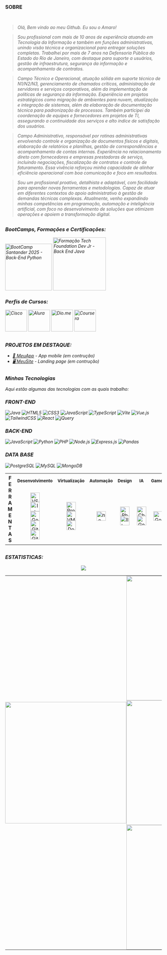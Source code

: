 ### SOBRE

<i>
<br />

> Olá, Bem vindo ao meu Github. Eu sou o Amaro!

> Sou profissional com mais de 10 anos de experiência atuando em Tecnologia da Informação e também em funções administrativas, unindo visão técnica e organizacional para entregar soluções completas. Trabalhei por mais de 7 anos na Defensoria Pública do Estado do Rio de Janeiro, com destaque para suporte a usuários, gestão de infraestrutura, segurança da informação e acompanhamento de contratos.

> Campo Técnico e Operacional, atuação sólida em suporte técnico de N1/N2/N3, gerenciamento de chamados críticos, administração de servidores e serviços corporativos, além da implementação de políticas de segurança da informação. Experiência em projetos estratégicos como migração de ambientes para nuvem, atualização e integração de sistemas, além da elaboração de documentação técnica para padronização de processos. Também participei da coordenação de equipes e fornecedores em projetos de TI, assegurando a continuidade dos serviços e alto índice de satisfação dos usuários.

> Campo Administrativo, responsável por rotinas administrativas envolvendo controle e organização de documentos físicos e digitais, elaboração de relatórios e planilhas, gestão de correspondências e acompanhamento de contas internas. Experiência no relacionamento direto com fornecedores e empresas prestadoras de serviço, incluindo negociações, fiscalização de contratos e controle de faturamento. Essa vivência reforçou minha capacidade de alinhar eficiência operacional com boa comunicação e foco em resultados.

> Sou um profissional proativo, detalhista e adaptável, com facilidade para aprender novas ferramentas e metodologias. Capaz de atuar em diferentes contextos do apoio administrativo à gestão de demandas técnicas complexas. Atualmente, venho expandindo minhas competências em programação, automação e inteligência artificial, com foco no desenvolvimento de soluções que otimizem operações e apoiem a transformação digital.

##

### BootCamps, Formações e Certificações:
[<img src="https://hermes.dio.me/tracks/bf6c9b0a-0cac-4d26-a237-45ef89dd80b2.png" height="150" title="BootCamp Santander 2025 - Back-End Python"></a>](https://www.dio.me/certificate/JLPQYV9D/share)
[<img src="https://github.com/user-attachments/assets/fee0daca-2303-4ef0-8653-63cbfd730bae" height="170" title="Formação Tech Foundation Dev Jr - Back End Java"></a>](https://cursos.alura.com.br/user/amarosilvanetto)

### Perfis de Cursos:

[<img src="https://encrypted-tbn0.gstatic.com/images?q=tbn:ANd9GcRD1_tY_mXnWLucJFIB8A6VgBapHvRKjH9Z8A&s" height="70" title="Cisco"></a>](https://www.credly.com/users/amaro-amarante-da-silva-netto/badges#credly)  [<img src="https://yt3.googleusercontent.com/8Y6tB7Z7c4RLSi8Y8YwP0dlmbmWBItZGwCfW4VXcEgTIMWBoE15mVYWWtscnMr-yIZsmGgOo=s900-c-k-c0x00ffffff-no-rj" height="70" title="Alura"></a>](https://cursos.alura.com.br/user/amarosilvanetto)  [<img src="https://is1-ssl.mzstatic.com/image/thumb/Purple126/v4/94/99/2f/94992f01-d2a7-5df6-99ef-2f0ee9f6c848/AppIcon-0-0-1x_U007emarketing-0-0-0-7-0-0-sRGB-0-0-0-GLES2_U002c0-512MB-85-220-0-0.png/512x512bb.jpg" height="70" title="Dio.me"></a>](https://www.dio.me/users/amarosilva002)  [<img src="https://www.aidoos.com/media/aidoos_product/Coursera.png" height="70" title="Coursera"></a>](https://www.coursera.org/learner/amaronetto)  

##

### PROJETOS EM DESTAQUE:

- [📱 MeuApp](https://github.com/usuario/) - App mobile (em contrução)
- [🖥️ MeuSite](https://github.com/amaro-netto/) - Landing page (em contrução)

##

### Minhas Tecnologias
Aqui estão algumas das tecnologias com as quais trabalho:


### FRONT-END

![Java](https://img.shields.io/badge/java-%23ED8B00.svg?style=for-the-badge&logo=openjdk&logoColor=white)
![HTML5](https://img.shields.io/badge/html5-%23E34F26.svg?style=for-the-badge&logo=html5&logoColor=white)
![CSS3](https://img.shields.io/badge/css3-%231572B6.svg?style=for-the-badge&logo=css3&logoColor=white)
![JavaScript](https://img.shields.io/badge/javascript-%23323330.svg?style=for-the-badge&logo=javascript&logoColor=%23F7DF1E)
![TypeScript](https://img.shields.io/badge/typescript-%23007ACC.svg?style=for-the-badge&logo=typescript&logoColor=white)
![Vite](https://img.shields.io/badge/vite-%23646CFF.svg?style=for-the-badge&logo=vite&logoColor=white)
![Vue.js](https://img.shields.io/badge/vue.js-%2335495e.svg?style=for-the-badge&logo=vue.js&logoColor=%234FC08D)
![TailwindCSS](https://img.shields.io/badge/tailwindcss-%2338B2AC.svg?style=for-the-badge&logo=tailwind-css&logoColor=white)
![React](https://img.shields.io/badge/react-%2320232a.svg?style=for-the-badge&logo=react&logoColor=%2361DAFB)
![jQuery](https://img.shields.io/badge/jquery-%230769AD.svg?style=for-the-badge&logo=jquery&logoColor=white)
  
### BACK-END

![JavaScript](https://img.shields.io/badge/javascript-%23323330.svg?style=for-the-badge&logo=javascript&logoColor=%23F7DF1E)
![Python](https://img.shields.io/badge/python-3670A0?style=for-the-badge&logo=python&logoColor=ffdd54)
![PHP](https://img.shields.io/badge/php-%23777BB4.svg?style=for-the-badge&logo=php&logoColor=white)
![Node.js](https://img.shields.io/badge/node.js-%2343853D.svg?style=for-the-badge&logo=node.js&logoColor=white)
![Express.js](https://img.shields.io/badge/express.js-%23404d59.svg?style=for-the-badge&logo=express&logoColor=%2361DAFB)
![Pandas](https://img.shields.io/badge/pandas-%23150458.svg?style=for-the-badge&logo=pandas&logoColor=white)

### DATA BASE

![PostgreSQL](https://img.shields.io/badge/PostgreSQL-%23316192.svg?style=for-the-badge&logo=postgresql&logoColor=white)
![MySQL](https://img.shields.io/badge/mysql-%2300000f.svg?style=for-the-badge&logo=mysql&logoColor=white)
![MongoDB](https://img.shields.io/badge/MongoDB-%234ea94b.svg?style=for-the-badge&logo=mongodb&logoColor=white)



  <table>
    <tr>
      <th rowspan="4">F<br>E<br>R<br>R<br>A<br>M<br>E<br>N<br>T<br>A<br>S</small></th>
      <!-- Desenvolvimento -->
      <th style="text-orientation: upright;"><small>Desenvolvimento</small></th>
      <!-- Virtualização -->
      <th style=";"><small>Virtualização</small></th>
      <!-- Automação -->
      <th style=";"><small>Automação</small></th>
      <!-- Design -->
      <th style=";"><small>Design</small></th>
      <!-- IA -->
      <th style=";"><small>IA</small></th>
      <!-- Games -->
      <th style=";"><small>Games</small></th>
      <!-- BaaS -->
      <th style=";"><small>BaaS</small></th>
       <!-- BaaS -->
      <th style=";"><small>API Teste</small></th>
           <!-- Dados -->
      <th style=";"><small>Dados</small></th>
    </tr>
    <tr>
      <!-- Desenvolvimento -->
<td align="center">
  <div>
    <img src="https://cdn.jsdelivr.net/gh/devicons/devicon/icons/vscode/vscode-original.svg" title="VS Code" width="30" height="30">
  </div>
  <div>
    <img src="https://cdn.jsdelivr.net/gh/devicons/devicon/icons/intellij/intellij-original.svg" title="IntelliJ IDEA" width="30" height="30">
  </div>
  <div>
    <img src="https://avatars.githubusercontent.com/u/33467679?s=200&v=4" title="Google Colab" width="30" height="30">
  </div>
    <div>
    <img src="https://camo.githubusercontent.com/a2322ca134c223fe4b49d637be98c3b8d9b907e8ef9c601c4bc8ce2a5824e269/68747470733a2f2f736b696c6c69636f6e732e6465762f69636f6e733f693d676974" title="Git" width="30" height="30">
  </div>
      <div>
    <img src="https://camo.githubusercontent.com/dbe4ba9617b5f2b9c3c12682ab9b2c687078af1cd25a2f545461157d8e1e7401/68747470733a2f2f736b696c6c69636f6e732e6465762f69636f6e733f693d676974687562" title="Github" width="30" height="30">
  </div>
</td>
      <!-- Virtualização -->
<td align="center">
  <div>
    <img src="https://img.icons8.com/?size=100&id=53iFar0HpEW9&format=png&color=000000" title="Proxmox" width="30" height="30">
  </div>
  <div>
    <img src="https://dt-cdn.net/hub/logos/vcenter-server.png" title="VMware / ESXi" width="30" height="30">
  </div>
  <img src="https://camo.githubusercontent.com/869b011ef3778c6dce9288ee988f59caec696153e3afb7219d858c05d317e368/68747470733a2f2f736b696c6c69636f6e732e6465762f69636f6e733f693d646f636b6572" title="Docker" width="30" height="30">
</td>
      <!-- Automação -->
      <td align="center">
        <img src="https://registry.npmmirror.com/@lobehub/icons-static-png/latest/files/dark/n8n-color.png" title="n8n" width="30" height="30">
      </td>
      <!-- Design -->
<td align="center">
  <div>
    <img src="https://skillicons.dev/icons?i=ps" title="Photoshop" width="30" height="30">
  </div>
  <div>
    <img src="https://skillicons.dev/icons?i=ai" title="Illustrator" width="30" height="30">
  </div>
</td>
      <!-- IA -->
<td align="center">
  <div>
    <img src="https://upload.wikimedia.org/wikipedia/commons/0/04/ChatGPT_logo.svg" title="ChatGPT" width="30" height="30">
  </div>
  <div>
    <img src="https://static.vecteezy.com/system/resources/previews/055/687/055/non_2x/rectangle-gemini-google-icon-symbol-logo-free-png.png" title="Gemini" width="30" height="30">
  </div>
</td>
      <!-- Games -->
      <td align="center">
        <img src="https://cdn.jsdelivr.net/gh/devicons/devicon/icons/godot/godot-original.svg" title="Godot Engine" width="30" height="30">
      </td>
        <!-- BaaS -->
<td align="center">
  <div>
    <img src="https://www.svgrepo.com/show/354513/vercel-icon.svg" title="Vercel" width="30" height="30">
  </div>
  <div>
    <img src="https://www.vectorlogo.zone/logos/supabase/supabase-icon.svg" title="Supabase" width="30" height="30">
  </div>
  <div>
    <img src="https://railway.com/brand/logo-light.svg" title="Railway" width="30" height="30">
  </div>
  <div>
    <img src="https://www.svgrepo.com/show/376339/netlify.svg" title="Netlify" width="30" height="30">
  </div>
    <div>
        <img src="https://skillicons.dev/icons?i=firebase" height="30" title="Firebase">
    </div>
</td>
              <!-- API Teste -->
<td align="center">
  <div>
    <img src="https://icon.icepanel.io/Technology/svg/Insomnia.svg" title="Insomnia" width="30" height="30">
  </div>
  <div>
    <img src="https://www.svgrepo.com/show/354202/postman-icon.svg" title="Postman" width="30" height="30">
  </div>
</td>
           <!-- Dados -->
<td align="center">
  <div>
    <img src="https://upload.wikimedia.org/wikipedia/commons/3/38/Jupyter_logo.svg" title="jupyter notebook" width="30" height="30">
  </div>
</td>
    </tr>
    
  </table>
</div>


##

### ESTATISTICAS:

<p align="center">
  <a href="https://github.com/ryo-ma/github-profile-trophy" title="repositório de troféus">
    <img src="https://github-profile-trophy.vercel.app/?username=amaro-netto&column=8&theme=darkhub&no-frame=true&no-bg=true&rank=,-?&row=2&no-bg=true"/>
  </a>
</p>

<div align="center">
  <table style="border-collapse: collapse; border: none;">
    <tr align="center">
      <td align="center" rowspan="0" style="padding: 0;">
        <img width="390em" src="https://github-readme-stats.vercel.app/api/top-langs/?username=amaro-netto&theme=dark&layout=pie&hide_border=true&v=3&langs_count=20&v=1&no-bg=true"/>
      <td align="left" style="padding: 0;" width="430em">
      <img width="400em" src="https://github-readme-streak-stats-eight.vercel.app?user=amaro-netto&theme=dark&hide_border=true&locale=pt_BR&date_format=j%2Fn%5B%2FY%5D&v=1&no-bg=true"/>
<img width="400em" src="https://github-readme-stats.vercel.app/api?username=amaro-netto&show_icons=true&theme=dark&&show=reviews,discussions_started,discussions_answered,prs_merged,prs_merged_percentage&hide_border=true&v=1&rank_icon=github&no-bg=true"/>
        <img width="400em" src="https://github-readme-stats.vercel.app/api/wakatime?username=amaronetto&layout=compact&theme=dark&hide_border=true&no-bg=true"/>
  </table>
</div>

